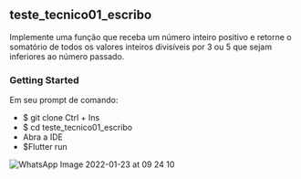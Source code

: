 <h2> teste_tecnico01_escribo</h2>

Implemente uma função que receba um número inteiro positivo e retorne o
somatório de todos os valores inteiros divisíveis por 3 ou 5 que sejam inferiores ao
número passado.

<h3>Getting Started</h3>
Em seu prompt de comando:
<ul>
  <li>$ git clone Ctrl + Ins</li>
  <li>$ cd teste_tecnico01_escribo</li>
  <li>Abra a IDE</li>
  <li>$Flutter run</li>
</ul>

![WhatsApp Image 2022-01-23 at 09 24 10](https://user-images.githubusercontent.com/33269973/150680353-e7871f4a-f96d-4706-b9d3-8ac2e218db9e.jpeg)
